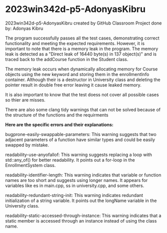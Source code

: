 # 2023win342d-p5-AdonyasKibru
2023win342d-p5-AdonyasKibru created by GitHub Classroom
Project done by: Adonyas Kibru

The program successfully passes all the test cases, demonstrating correct functionality
and meeting the expected requirements. However, it is important to note that there is a
memory leak in the program. The memory leak is detected as a "Direct leak of 16440 byte(s)
in 137 object(s)" and is traced back to the addCourse function in the Student class.

The memory leak occurs when dynamically allocating memory for Course objects using the 
new keyword and storing them in the enrollmentInfo container. Although their is a destructor in University class
and deleting the pointer result in double free error leaving it cause leaked memory. 

It is also important to know that the test doess not cover all possible cases so thier are misses.

There are also some clang tidy warnings that can not be solved because of the structure of the functions
and the requirments 

**Here are the specific errors and their explanations:**

bugprone-easily-swappable-parameters: This warning suggests that two adjacent parameters of a function have
similar types and could be easily swapped by mistake.

readability-use-anyofallof: This warning suggests replacing a loop with std::any_of() for better readability.
It points out a for-loop in the EnrollmentSystem class.

readability-identifier-length: This warning indicates that variable or function names are too short and suggests 
using longer names. It appears for variables like es in main.cpp, ss in university.cpp, and some others.

readability-redundant-string-init: This warning indicates redundant initialization of a string variable. 
It points out the longName variable in the University class. 

readability-static-accessed-through-instance: This warning indicates that a static member is accessed 
through an instance instead of using the class name. 

